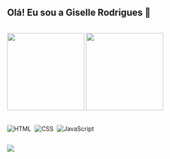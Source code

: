## Olá! Eu sou a Giselle Rodrigues 👋  
<br>

<div>
  <img height="180em" src="https://github-readme-stats.vercel.app/api?username=gisellerodrgues&show_icons=true&theme=dark" />
  <img height="180em" src="https://github-readme-stats.vercel.app/api/top-langs/?username=gisellerodrgues&layout=compact&theme=dark" />
</div>

<br>

![HTML](https://img.shields.io/badge/-HTML-05122A?style=flat&logo=HTML5)&nbsp;
![CSS](https://img.shields.io/badge/-CSS-05122A?style=flat&logo=CSS3&logoColor=1572B6)&nbsp;
![JavaScript](https://img.shields.io/badge/-JavaScript-05122A?style=flat&logo=javascript)&nbsp;

##

<div>
  <a href="https://www.linkedin.com/in/gisellerodrgues/" target="_blank">
    <img src="https://img.shields.io/badge/-LinkedIn-%230077B5?style=for-the-badge&logo=linkedin&logoColor=white" target="_blank">
  </a> 
</div>
